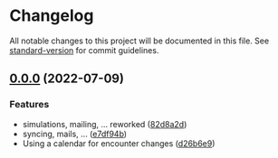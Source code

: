 # Changelog

All notable changes to this project will be documented in this file. See [standard-version](https://github.com/conventional-changelog/standard-version) for commit guidelines.

## [0.0.0](https://github.com/Badminton-Apps/badman/compare/v4.42.3...v0.0.0) (2022-07-09)


### Features

* simulations, mailing, ... reworked ([82d8a2d](https://github.com/Badminton-Apps/badman/commit/82d8a2d88b97e4d2c18e8b465bab10616f312dc4))
* syncing, mails, ... ([e7df94b](https://github.com/Badminton-Apps/badman/commit/e7df94b98ce896da42a07b6c6cc5fcd2538dc894))
* Using a calendar for encounter changes ([d26b6e9](https://github.com/Badminton-Apps/badman/commit/d26b6e938b0cbda983b06f777ef2d2b96e61ead7))

